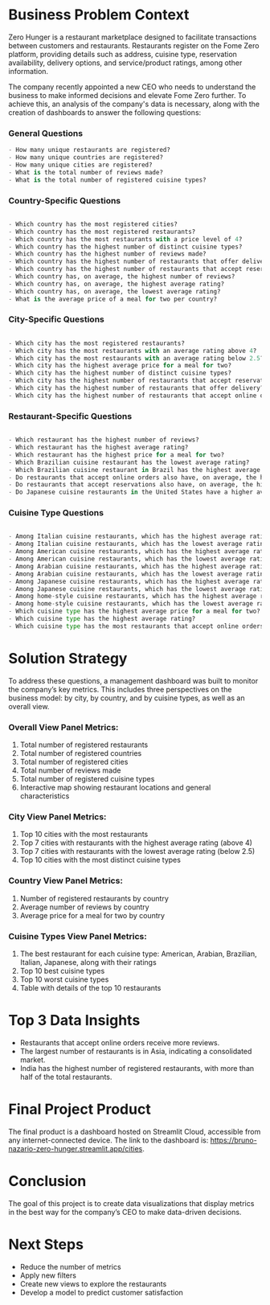 # Business Problem Context
Zero Hunger is a restaurant marketplace designed to facilitate transactions between customers and restaurants. Restaurants register on the Fome Zero platform, providing details such as address, cuisine type, reservation availability, delivery options, and service/product ratings, among other information.

The company recently appointed a new CEO who needs to understand the business to make informed decisions and elevate Fome Zero further. To achieve this, an analysis of the company's data is necessary, along with the creation of dashboards to answer the following questions:

### General Questions
```python
- How many unique restaurants are registered?
- How many unique countries are registered?
- How many unique cities are registered?
- What is the total number of reviews made?
- What is the total number of registered cuisine types?
```

### Country-Specific Questions
``` python

- Which country has the most registered cities?
- Which country has the most registered restaurants?
- Which country has the most restaurants with a price level of 4?
- Which country has the highest number of distinct cuisine types?
- Which country has the highest number of reviews made?
- Which country has the highest number of restaurants that offer delivery?
- Which country has the highest number of restaurants that accept reservations?
- Which country has, on average, the highest number of reviews?
- Which country has, on average, the highest average rating?
- Which country has, on average, the lowest average rating?
- What is the average price of a meal for two per country?

``` 

### City-Specific Questions
```python

- Which city has the most registered restaurants?
- Which city has the most restaurants with an average rating above 4?
- Which city has the most restaurants with an average rating below 2.5?
- Which city has the highest average price for a meal for two?
- Which city has the highest number of distinct cuisine types?
- Which city has the highest number of restaurants that accept reservations?
- Which city has the highest number of restaurants that offer delivery?
- Which city has the highest number of restaurants that accept online orders?

```

### Restaurant-Specific Questions
```python

- Which restaurant has the highest number of reviews?
- Which restaurant has the highest average rating?
- Which restaurant has the highest price for a meal for two?
- Which Brazilian cuisine restaurant has the lowest average rating?
- Which Brazilian cuisine restaurant in Brazil has the highest average rating?
- Do restaurants that accept online orders also have, on average, the highest number of reviews?
- Do restaurants that accept reservations also have, on average, the highest average price for a meal for two?
- Do Japanese cuisine restaurants in the United States have a higher average price for a meal for two compared to American BBQ restaurants?

```

### Cuisine Type Questions
```python

- Among Italian cuisine restaurants, which has the highest average rating?
- Among Italian cuisine restaurants, which has the lowest average rating?
- Among American cuisine restaurants, which has the highest average rating?
- Among American cuisine restaurants, which has the lowest average rating?
- Among Arabian cuisine restaurants, which has the highest average rating?
- Among Arabian cuisine restaurants, which has the lowest average rating?
- Among Japanese cuisine restaurants, which has the highest average rating?
- Among Japanese cuisine restaurants, which has the lowest average rating?
- Among home-style cuisine restaurants, which has the highest average rating?
- Among home-style cuisine restaurants, which has the lowest average rating?
- Which cuisine type has the highest average price for a meal for two?
- Which cuisine type has the highest average rating?
- Which cuisine type has the most restaurants that accept online orders and offer delivery?

```

# Solution Strategy
To address these questions, a management dashboard was built to monitor the company’s key metrics. This includes three perspectives on the business model: by city, by country, and by cuisine types, as well as an overall view.

### Overall View Panel Metrics:

1. Total number of registered restaurants
2. Total number of registered countries
3. Total number of registered cities
4. Total number of reviews made
5. Total number of registered cuisine types
6. Interactive map showing restaurant locations and general characteristics

### City View Panel Metrics:

1. Top 10 cities with the most restaurants
2. Top 7 cities with restaurants with the highest average rating (above 4)
3. Top 7 cities with restaurants with the lowest average rating (below 2.5)
4. Top 10 cities with the most distinct cuisine types

### Country View Panel Metrics:

1. Number of registered restaurants by country
2. Average number of reviews by country
3. Average price for a meal for two by country

### Cuisine Types View Panel Metrics:

1. The best restaurant for each cuisine type: American, Arabian, Brazilian, Italian, Japanese, along with their ratings
2. Top 10 best cuisine types
3. Top 10 worst cuisine types
4. Table with details of the top 10 restaurants
        
# Top 3 Data Insights
- Restaurants that accept online orders receive more reviews.
- The largest number of restaurants is in Asia, indicating a consolidated market.
- India has the highest number of registered restaurants, with more than half of the total restaurants.

# Final Project Product
The final product is a dashboard hosted on Streamlit Cloud, accessible from any internet-connected device. The link to the dashboard is: https://bruno-nazario-zero-hunger.streamlit.app/cities.

# Conclusion
The goal of this project is to create data visualizations that display metrics in the best way for the company’s CEO to make data-driven decisions.

# Next Steps
- Reduce the number of metrics
- Apply new filters
- Create new views to explore the restaurants
- Develop a model to predict customer satisfaction
